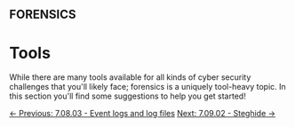 ## FORENSICS

# Tools

While there
are many tools available for all kinds of cyber security challenges that
 you'll likely face; forensics is a uniquely tool-heavy topic. In this
section you'll find some suggestions to help you get started!

[← Previous: 7.08.03 - Event logs and log files](https://play.cyberstart.com/field-manual/acc4d57c-fde1-11ec-b939-0242ac120002)
[Next: 7.09.02 - Steghide →](https://play.cyberstart.com/field-manual/993adf40-0108-11ed-b939-0242ac120002)
